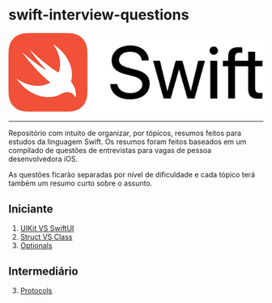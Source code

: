 # swift-interview-questions

<div align="center">
    <img src="./resources/swift-logo.png"/>
</div>

---------------------
Repositório com intuito de organizar, por tópicos, resumos feitos para estudos da linguagem Swift. Os resumos foram feitos baseados em um compilado de questões de entrevistas para vagas de pessoa desenvolvedora iOS.

As questões ficarão separadas por nível de dificuldade e cada tópico terá também um resumo curto sobre o assunto.

## Iniciante 


1. [UIKit VS SwiftUI](/1-Iniciante/uikit-vs-swiftui.md)
2. [Struct VS Class](/1-Iniciante/struct-vs-class.md)
3. [Optionals](/1-Iniciante/optionals.md)


## Intermediário

3. [Protocols](/2-Intermedi%C3%A1rio/protocols.md)
